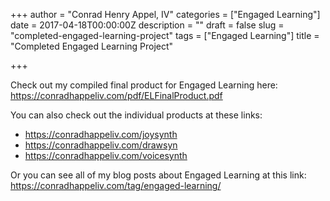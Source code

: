 +++
author = "Conrad Henry Appel, IV"
categories = ["Engaged Learning"]
date = 2017-04-18T00:00:00Z
description = ""
draft = false
slug = "completed-engaged-learning-project"
tags = ["Engaged Learning"]
title = "Completed Engaged Learning Project"

+++

Check out my compiled final product for Engaged Learning here: https://conradhappeliv.com/pdf/ELFinalProduct.pdf

You can also check out the individual products at these links:

* https://conradhappeliv.com/joysynth
* https://conradhappeliv.com/drawsyn
* https://conradhappeliv.com/voicesynth

Or you can see all of my blog posts about Engaged Learning at this link: https://conradhappeliv.com/tag/engaged-learning/